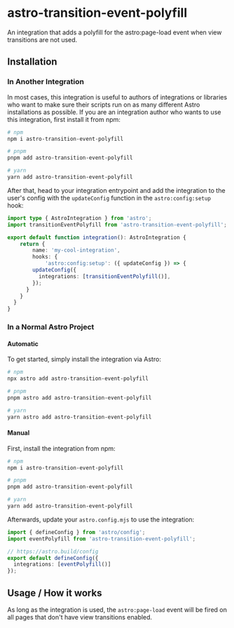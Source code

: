 # astro-transition-event-polyfill

An integration that adds a polyfill for the astro:page-load event when view transitions are not used.

## Installation

### In Another Integration

In most cases, this integration is useful to authors of integrations or libraries who want to make sure their scripts run on as many different Astro installations as possible. If you are an integration author who wants to use this integration, first install it from npm:

```bash
# npm
npm i astro-transition-event-polyfill

# pnpm
pnpm add astro-transition-event-polyfill

# yarn
yarn add astro-transition-event-polyfill
```

After that, head to your integration entrypoint and add the integration to the user's config with the `updateConfig` function in the `astro:config:setup` hook:

```ts
import type { AstroIntegration } from 'astro';
import transitionEventPolyfill from 'astro-transition-event-polyfill';

export default function integration(): AstroIntegration {
	return {
		name: 'my-cool-integration',
		hooks: {
			'astro:config:setup': ({ updateConfig }) => {
        updateConfig({
          integrations: [transitionEventPolyfill()],
        });
      }
    }
  }
}
```

### In a Normal Astro Project
#### Automatic

To get started, simply install the integration via Astro:

```bash
# npm
npx astro add astro-transition-event-polyfill

# pnpm
pnpm astro add astro-transition-event-polyfill

# yarn
yarn astro add astro-transition-event-polyfill
```

#### Manual

First, install the integration from npm:
```bash
# npm
npm i astro-transition-event-polyfill

# pnpm
pnpm add astro-transition-event-polyfill

# yarn
yarn add astro-transition-event-polyfill
```

Afterwards, update your `astro.config.mjs` to use the integration:

```ts
import { defineConfig } from 'astro/config';
import eventPolyfill from 'astro-transition-event-polyfill';

// https://astro.build/config
export default defineConfig({
  integrations: [eventPolyfill()]
});
```

## Usage / How it works

As long as the integration is used, the `astro:page-load` event will be fired on all pages that don't have view transitions enabled.
